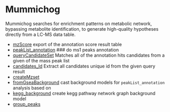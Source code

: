 # Mummichog

Mummichog searches for enrichment patterns on metabolic network, 
 bypassing metabolite identification, to generate high-quality
 hypotheses directly from a LC-MS data table.

+ [mzScore](Mummichog/mzScore.1) export of the annotation score result table
+ [peakList_annotation](Mummichog/peakList_annotation.1) ### do ms1 peaks annotation
+ [queryCandidateSet](Mummichog/queryCandidateSet.1) Matches all of the annotation hits candidates from a given of the mass peak list
+ [candidates_Id](Mummichog/candidates_Id.1) Extract all candidates unique id from the given query result
+ [createMzset](Mummichog/createMzset.1) 
+ [fromGseaBackground](Mummichog/fromGseaBackground.1) cast background models for ``peakList_annotation`` analysis based on
+ [kegg_background](Mummichog/kegg_background.1) create kegg pathway network graph background model
+ [group_peaks](Mummichog/group_peaks.1) 
